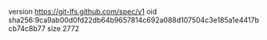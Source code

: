 version https://git-lfs.github.com/spec/v1
oid sha256:9ca9ab00d0fd22db64b9657814c692a088d107504c3e185a1e4417bcb74c8b77
size 2772
